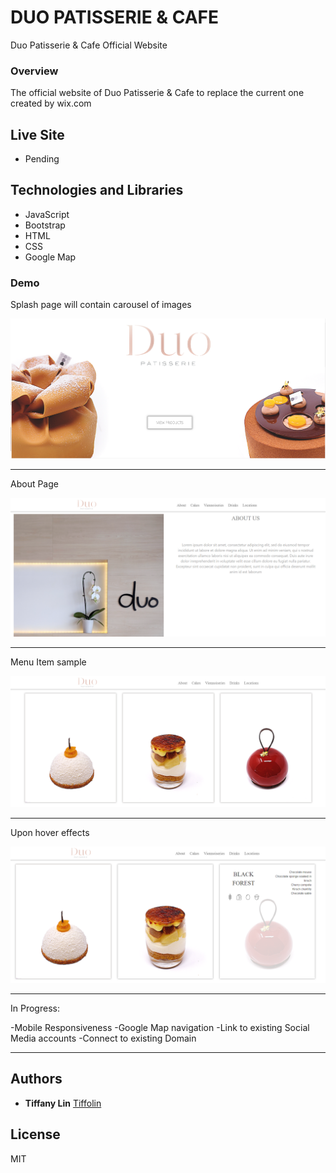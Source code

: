 # DUO PATISSERIE & CAFE
Duo Patisserie &amp; Cafe Official Website
### Overview
The official website of Duo Patisserie & Cafe to replace the current one created by wix.com

## Live Site
 - Pending

## Technologies and Libraries

* JavaScript
* Bootstrap
* HTML
* CSS
* Google Map


### Demo
Splash page will contain carousel of images


![](webscreenshot/1.PNG)      

---

About Page


![](webscreenshot/2.PNG)  

---

Menu Item sample


![](webscreenshot/3.PNG)    

---

Upon hover effects

  
![](webscreenshot/4.png) 

---

In Progress:

-Mobile Responsiveness
-Google Map navigation
-Link to existing Social Media accounts
-Connect to existing Domain

---
## Authors
* **Tiffany Lin**         [Tiffolin](https://github.com/Tiffolin)


## License
MIT
